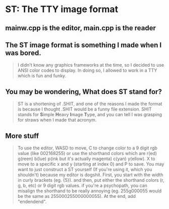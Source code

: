 # ST: The TTY image format
## mainw.cpp is the editor, main.cpp is the reader
## The ST image format is something I made when I was bored.
> I didn't know any graphics frameworks at the time, so I decided to use ANSI color codes to display. In doing so, I allowed to work in a TTY which is fun and funky.

## You may be wondering, What does ST stand for?
> ST is a shortening of .SHIT, and one of the reasons I made the format is because I thought .SHIT would be a funny file extension. SHIT stands for **S**imple **H**eavy **I**mage **T**ype, and you can tell I was grasping for straws when I made that acronym.



## More stuff
> To use the editor, WASD to move, C to change color to a 9 digit rgb value (like 002168255) or use the shorthand colors which are r(ed) g(reen) b(lue) p(ink but it's actually magenta) c(yan) y(ellow). X to move to a specific x and y (starting at index 0) and P to save.
> You may want to just construct a ST yourself (If you're using it, which you shouldn't) because my editor is dogshit. First, you start with the width in curly brackets (eg. {5}). and then, put either the shorthand colors (r, g, b, etc) or 9 digit rgb values. if you're a psychopath, you can misalign the shorthand to be really annoying (eg. 255g000055 would be the same as 255000255000000055). At the end, add "endendend".
